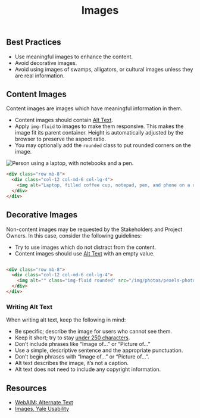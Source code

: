 ﻿---
title: Images
summary: Guidelines for including images in digital products.
tags: images
layout: guide
eleventyNavigation:
  key: Images
  parent: Foundation
  order: 11
  excerpt: Guidelines for including images in digital products.
  img: /img/illustrations/illus-images.svg
---

## Best Practices

- Use meaningful images to enhance the content.
- Avoid decorative images.
- Avoid using images of swamps, alligators, or cultural images unless they are real information.

## Content Images

Content images are images which have meaningful information in them.

- Content images should contain [Alt Text](/foundation/images/#alt-text). 
- Apply `img-fluid` to images to make them responsive. This makes the image fit its parent container. Height is automatically adjusted by the browser to preserve the aspect ratio.
- You may optionally add the `rounded` class to put rounded corners on the image.

<div class="row mb-8">
  <div class="col-12 col-md-6 col-lg-4">
    <img alt="Person using a laptop, with notebooks and a pen." class="img-fluid rounded" src="/img/photos/pexels-photo-5077047.jpeg">
  </div>
</div>

```html
<div class="row mb-8">
  <div class="col-12 col-md-6 col-lg-4">
    <img alt="Laptop, filled coffee cup, notepad, pen, and phone on a desk." class="img-fluid rounded" src="/img/photos/pexels-photo-5077047.jpeg">
  </div>
</div>
```

## Decorative Images

Non-content images may be requested by the Stakeholders and Project Owners. In this case, consider the following guidelines:

- Try to use images which do not distract from the content. 
- Content images should use [Alt Text](/foundation/images/#alt-text) with an empty value.

<div class="row mb-8">
  <div class="col-12 col-md-6 col-lg-4">
    <img alt="" class="img-fluid rounded" src="/img/photos/pexels-photo-2317711.jpeg">
  </div>
</div>

```html
<div class="row mb-8">
  <div class="col-12 col-md-6 col-lg-4">
    <img alt="" class="img-fluid rounded" src="/img/photos/pexels-photo-2317711.jpeg">
  </div>
</div>
```

### Writing Alt Text

When writing alt text, keep the following in mind:

- Be specific; describe the image for users who cannot see them.
- Keep it short; try to stay <a href="" target="_blank">under 250 characters</a>.
- Don’t include phrases like “Image of...” or “Picture of...” 
- Use a simple, descriptive sentence and the appropriate punctuation.
- Don’t begin phrases with “Image of...” or “Picture of...”.
- Alt text describes the image, it’s not a caption.
- Alt text does not need to include any copyright information.

## Resources

- <a href="https://webaim.org/techniques/alttext/" target="_blank">WebAIM: Alternate Text</a>
- <a href="https://usability.yale.edu/web-accessibility/articles/images" target="_blank">Images, Yale Usability</a>

